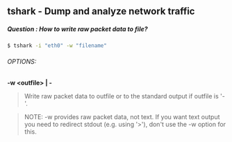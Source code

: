 ## tshark - Dump and analyze network traffic
##### Question : How to write raw packet data to file?
```bash
$ tshark -i "eth0" -w "filename" 
```

###### OPTIONS:


__-w \<outfile> | -__

>Write raw packet data to outfile or to the standard output if outfile is '-'.

>NOTE: -w provides raw packet data, not text. If you want text output you need to redirect stdout (e.g. using '>'), don't use the -w option for this.
